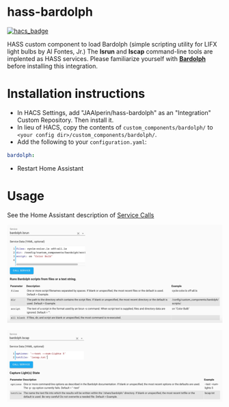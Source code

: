 # hass-bardolph
[![hacs_badge](https://img.shields.io/badge/HACS-Default-orange.svg?style=for-the-badge)](https://github.com/custom-components/hacs)

HASS custom component to load Bardolph (simple scripting utility for LIFX light bulbs by Al Fontes, Jr.) The **lsrun** and **lscap** command-line tools are implented as HASS services.
Please familiarize yourself with **[Bardolph](https://bardolph.org)** before installing this integration.

# Installation instructions

- In HACS Settings, add "JAAlperin/hass-bardolph" as an "Integration" Custom Repository.  Then install it.
- In lieu of HACS, copy the contents of `custom_components/bardolph/` to `<your config dir>/custom_components/bardolph/`.
- Add the following to your `configuration.yaml`:

```yaml
bardolph:
```
- Restart Home Assistant

# Usage

See the Home Assistant description of [Service Calls](https://www.home-assistant.io/docs/scripts/service-calls/)

![lsrun](https://github.com/JAAlperin/hass-bardolph/blob/master/screenshots/lsrun.jpg)

![lscap](https://github.com/JAAlperin/hass-bardolph/blob/master/screenshots/lscap.jpg)
